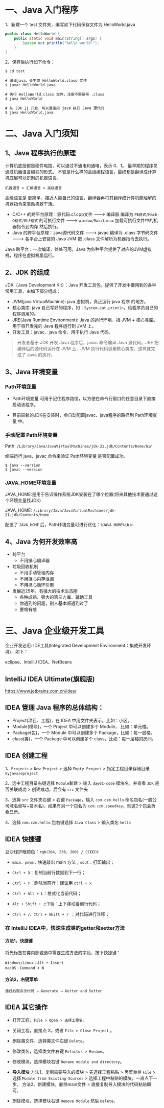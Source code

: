 # 一、Java 入门程序

1、新建一个 test 文件夹，编写如下代码保存文件为 HelloWorld.java

```java
public class HelloWorld {
	public static void main(String[] args) {
		System.out.println("hello world!");
	}
}
```

2、保存后执行如下命令：
```shell
$ cd test

# 编译java，会生成 HelloWorld.class 文件
$ javac HelloWorld.java

# 执行 HelloWorld.class 文件，注意不需要带 .class
$ java HelloWorld

# 从 JDK 11 开发，可以直接用 java 执行 Java 源代码
$ java HelloWorld.java
```

# 二、Java 入门须知

## 1、Java 程序执行的原理

计算机底层都是硬件电路，可以通过不通电和通电，表示 0、1。
最早期的程序员通过机器语言编程的形式。
不管是什么样的高级编程语言，最终都是翻译成计算机底层可以识别的机器语言。

`机器语言 > 汇编语言 > 高级语言`

高级语言是 更简单、接近人类自己的语言，翻译器再将其翻译成计算机能理解的机器指令来驱动机器干活。

- C/C++ 的跨平台原理：源代码.c/.cpp文件 ---> 编译器 编译为 `PE格式/Mach-O格式/ELF格式` 的可执行文件 ---> `window/Mac/Linux` 加载可执行文件中的机器指令到内存 然后执行。
- Java 的跨平台原理：.java源代码文件 ---> javac 编译为 .class 字节码文件 ---> 各平台上安装的 Java JVM 把 .class 文件解析为机器指令去执行。

Java 跨平台：一次编译，处处可用。Java 为各种平台提供了对应的JVM虚拟机，程序在虚拟机里运行。

## 2、JDK 的组成
JDK（Java Development Kit）：Java 开发工具包。提供了开发中要用到的各种常用工具，由如下部分组成：

- JVM(java VirtualMachine): java 虚拟机，真正运行 java 程序 的地方。
- 核心类库: java 自己写好的程序，如：`System.out.println`，给程序员自己的程序调用的。
- JRE(Java Runtime Environment): Java 的运行环境，指 JVM + 核心类库。用于将开发完的 Java 程序运行到 JVM 上。
- 开发工具：javac、java 命令，用于执行 Java 代码。


> 开发者基于 JDK 开发 Java 程序后，javac 命令编译 Java 源代码，JRE 把编译后的源代码运行在 JVM 上，JVM 执行代码调用核心类库，这样就完成了 Java 的执行。



## 3、Java 环境变量

### Path环境变量

* Path环境变量 可用于记住程序路径，以方便在命令行窗口的任意目录下直接启动该程序。

* 目前较新的JDK在安装时，会自动配置javac、java程序的路径到 Path环境变量 中。

### 手动配置 Path环境变量

Path: `/Library/Java/JavaVirtualMachines/jdk-21.jdk/Contents/Home/bin `

终端运行 java、javac 命令来验证 Path环境变量 是否配置成功。

```shell
$ java --version
$ javac --version
```

### JAVA_HOME环境变量

JAVA_HOME:是用于告诉操作系统JDK安装在了哪个位置(将来其他技术要通过这个环境变量找JDK)

JAVA_HOME: `/Library/Java/JavaVirtualMachines/jdk-21.jdk/Contents/Home`

配置了 `JAVA_HOME` 后，Path环境变量可进行优化：`%JAVA_HOME%\bin`


## 4、Java 为何开发效率高
- 跨平台
    - 不用操心编译器
- 垃圾回收机制
    - 不用手动管理内存
    - 不用担心内存泄漏
    - 不用担心循环引用
- 发展近25年，有强大的技术生态圈
    - 各种成熟、强大的第三方库、辅助工具
    - 你遇到的问题，别人基本都遇到过了
    - 要啥有啥


# 三、Java 企业级开发工具

企业开发必用: IDE工具(Integrated Development Environment：集成开发环境)，如下：

eclipse、IntelliJ IDEA、NetBeans

## IntelliJ IDEA Ultimate(旗舰版)

<https://www.jetbrains.com.cn/idea/>

## IDEA 管理 Java 程序的总体结构：
* Project(项目、工程)，在 IDEA 中用文件夹表示。比如：小区。
* Module(模块)，一个 Project 中可以创建多个 Module， 比如：单元楼。
* Package(包)，一个 Module 中可以创建多个 Package，比如：每一层楼。
* class(类)，一个 Package 中可以创建多个 class，比如：每一层楼的房间。

## IDEA 创建工程

1、`Projects` > `New Project` > 选择 `Empty Project` > 指定工程目录存储目录 `myjavaseproject` 

2、选中工程目录右键选择 `Module`新建 > 输入 `day01-code` 模块名，并查看 `JDK` 是否关联成功 > 创建成功，后会有 `src` 文件夹

3、选择 `src` 文件夹右键 > 右键 `Package`，输入 `com.czm.hello` 命名包名(一般公司域名倒写+技术名)，如果有另一个包名为 `com.czm.speedkey`，则这2个包会折叠显示。

4、选择 `com.czm.hello` 包右键选择 `Java Class` > 输入类名 `hello`

## IDEA 快捷键

豆沙绿护眼颜色：`rgb(204, 238, 200) / CCEEC8`

* `main、psvm`：快速敲出 main 方法；`sout`：打印输出；

* `Ctrl + D`：复制当前行数据到下一行；

* `Ctrl + Y`：删除当前行；建议用 `ctrl + x`

* `Ctrl + Alt + L`：格式化当前代码；

* `Alt + Shift + 上下键`：上下移动当前行代码；

* `Ctrl + /、Ctrl + Shift + / `：对代码进行注释；

### 在 IntelliJ IDEA中，快速生成类的getter和setter方法
#### 方法1，快捷键
将光标放在类内部或选中需要生成方法的字段，按下快捷键：
```
Windows/Linux：Alt + Insert
macOS：Command + N
```
#### 方法2，右键菜单‌
`通过右键点击代码 → Generate → Getter and Setter`



## IDEA 其它操作

* 打开工程，`File > Open > 选择工程名`。

* 关闭工程，直接点 X，或者 `File > Close Project` 。

* 删除类文件，选择类文件右键 `Delete`。

* 修改类名，选择类文件右键 `Refactor > Rename`。

* 修改模块，选择模块右键 `Rename module and directory`。

* **导入模块**
    方法1、复制需要导入的模块 > 先选择工程粘贴 > 再菜单栏 `File` > 选择 `Module from Existing Sources` > 选择工程中粘贴的模块，一直点下一步。
    方法2、新建模块，删除main文件 > 直接复制导入模块的代码粘贴即可。

* 删除模块，选择模块右键 `Remove Module` 然后 `Delete`。
